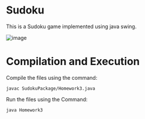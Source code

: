 # Sudoku
This is a Sudoku game implemented using java swing.

![image](https://github.com/KonstantinosGalanis/Sudoku/assets/147558588/ff954a71-a209-46cb-b826-e2557c712b45)



# Compilation and Execution

Compile the files using the command:

```
javac SudokuPackage/Homework3.java
```

Run the files using the Command:

```
java Homework3
```


